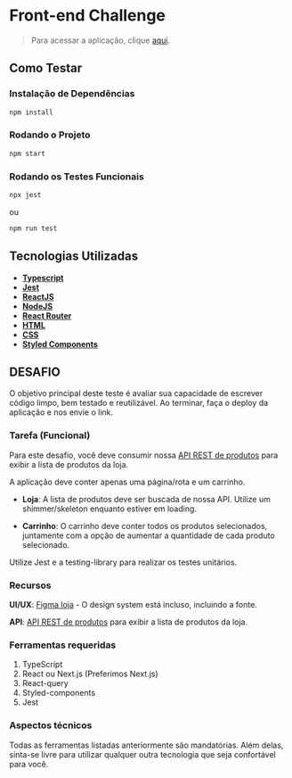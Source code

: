 # Front-end Challenge

> Para acessar a aplicação, clique [aqui](https://frontend-challenge-jbrl.vercel.app/).

## Como Testar

### Instalação de Dependências

```bash
npm install
```

### Rodando o Projeto

```bash
npm start
```

### Rodando os Testes Funcionais

```bash
npx jest
```
ou
```bash
npm run test
```

## Tecnologias Utilizadas

- **[Typescript](https://www.typescriptlang.org/)**
- **[Jest](https://jestjs.io/pt-BR/)**
- **[ReactJS](https://react.dev/)**
- **[NodeJS](https://nodejs.org/en)**
- **[React Router](https://reactrouter.com/en/main)**
- **[HTML](https://developer.mozilla.org/pt-BR/docs/Web/HTML)**
- **[CSS](https://developer.mozilla.org/pt-BR/docs/Web/CSS)**
- **[Styled Components](https://styled-components.com/)**

## DESAFIO

O objetivo principal deste teste é avaliar sua capacidade de escrever código limpo, bem testado e reutilizável. Ao terminar, faça o deploy da aplicação e nos envie o link.

### Tarefa (Funcional)

Para este desafio, você deve consumir nossa [API REST de produtos](https://mks-frontend-challenge-04811e8151e6.herokuapp.com/api-docs/) para exibir a lista de produtos da loja.

A aplicação deve conter apenas uma página/rota e um carrinho.

- **Loja**: A lista de produtos deve ser buscada de nossa API. Utilize um shimmer/skeleton enquanto estiver em loading.

- **Carrinho**: O carrinho deve conter todos os produtos selecionados, juntamente com a opção de aumentar a quantidade de cada produto selecionado.

Utilize Jest e a testing-library para realizar os testes unitários.

### Recursos

**UI/UX**: [Figma loja](https://www.figma.com/file/Z4z8osDbK1ET7cjNzFRMrK/MKS-Front-end-challenge?node-id=0%3A1) - O design system está incluso, incluindo a fonte.

**API**: [API REST de produtos](https://mks-frontend-challenge-04811e8151e6.herokuapp.com/api-docs/) para exibir a lista de produtos da loja.

### Ferramentas requeridas

1. TypeScript
2. React ou Next.js (Preferimos Next.js)
3. React-query
4. Styled-components
5. Jest

### Aspectos técnicos

Todas as ferramentas listadas anteriormente são mandatórias. Além delas, sinta-se livre para utilizar qualquer outra tecnologia que seja confortável para você.